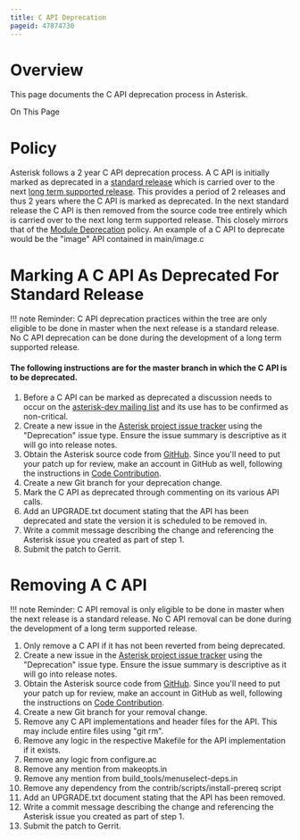 ```yaml
---
title: C API Deprecation
pageid: 47874730
---
```


Overview
========

This page documents the C API deprecation process in Asterisk.

On This Page

Policy
======

Asterisk follows a 2 year C API deprecation process. A C API is initially marked as deprecated in a [standard release](/Development/Policies-and-Procedures/Software-Configuration-Management-Policies) which is carried over to the next [long term supported release](/Development/Policies-and-Procedures/Software-Configuration-Management-Policies). This provides a period of 2 releases and thus 2 years where the C API is marked as deprecated. In the next standard release the C API is then removed from the source code tree entirely which is carried over to the next long term supported release. This closely mirrors that of the [Module Deprecation](/Development/Policies-and-Procedures/Module-Deprecation) policy. An example of a C API to deprecate would be the "image" API contained in main/image.c

Marking A C API As Deprecated For Standard Release
==================================================

!!! note 
    Reminder: C API deprecation practices within the tree are only eligible to be done in master when the next release is a standard release. No C API deprecation can be done during the development of a long term supported release.

[//]: # (end-note)

#### The following instructions are for the master branch in which the C API is to be deprecated.

1. Before a C API can be marked as deprecated a discussion needs to occur on the [asterisk-dev mailing list](https://groups.io/g/asterisk-dev/) and its use has to be confirmed as non-critical.
2. Create a new issue in the [Asterisk project issue tracker](https://github.com/asterisk/asterisk/issues/) using the "Deprecation" issue type. Ensure the issue summary is descriptive as it will go into release notes.
3. Obtain the Asterisk source code from [GitHub](https://github.org/asterisk/asterisk). Since you'll need to put your patch up for review, make an account in GitHub as well, following the instructions in [Code Contribution](/Development/Policies-and-Procedures/Code-Contribution).
4. Create a new Git branch for your deprecation change.
5. Mark the C API as deprecated through commenting on its various API calls.
6. Add an UPGRADE.txt document stating that the API has been deprecated and state the version it is scheduled to be removed in.
7. Write a commit message describing the change and referencing the Asterisk issue you created as part of step 1.
8. Submit the patch to Gerrit.

Removing A C API
================

!!! note 
    Reminder: C API removal is only eligible to be done in master when the next release is a standard release. No C API removal can be done during the development of a long term supported release.

[//]: # (end-note)

1. Only remove a C API if it has not been reverted from being deprecated.
2. Create a new issue in the [Asterisk project issue tracker](https://github.com/asterisk/asterisk/issues/) using the "Deprecation" issue type. Ensure the issue summary is descriptive as it will go into release notes.
3. Obtain the Asterisk source code from [GitHub](https://github.com/asterisk/asterisk). Since you'll need to put your patch up for review, make an account in GitHub as well, following the instructions on [Code Contribution](/Development/Policies-and-Procedures/Code-Contribution).
4. Create a new Git branch for your removal change.
5. Remove any C API implementations and header files for the API. This may include entire files using "git rm".
6. Remove any logic in the respective Makefile for the API implementation if it exists.
7. Remove any logic from configure.ac
8. Remove any mention from makeopts.in
9. Remove any mention from build_tools/menuselect-deps.in
10. Remove any dependency from the contrib/scripts/install-prereq script
11. Add an UPGRADE.txt document stating that the API has been removed.
12. Write a commit message describing the change and referencing the Asterisk issue you created as part of step 1.
13. Submit the patch to Gerrit.
